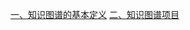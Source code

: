 [一、知识图谱的基本定义](https://github.com/Shunli-Wang/Basic_Knowledge_of_KG/blob/main/md_files/KG_basic.md)
[二、知识图谱项目](https://github.com/Shunli-Wang/Basic_Knowledge_of_KG/blob/main/md_files/KG_projects.md)

